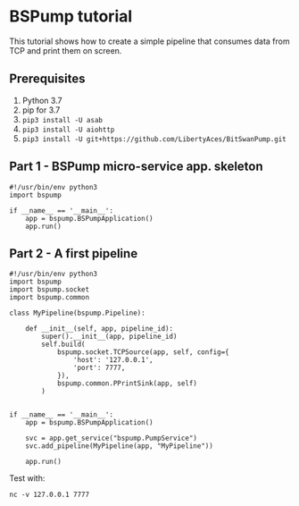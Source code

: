 # BSPump tutorial

This tutorial shows how to create a simple pipeline that consumes data from TCP and print them on screen.

## Prerequisites

1. Python 3.7
2. pip for 3.7
3. `pip3 install -U asab`
4. `pip3 install -U aiohttp`
5. `pip3 install -U git+https://github.com/LibertyAces/BitSwanPump.git`


## Part 1 - BSPump micro-service app. skeleton

```
#!/usr/bin/env python3
import bspump

if __name__ == '__main__':
	app = bspump.BSPumpApplication()
	app.run()
```

## Part 2 - A first pipeline

```
#!/usr/bin/env python3
import bspump
import bspump.socket
import bspump.common

class MyPipeline(bspump.Pipeline):

	def __init__(self, app, pipeline_id):
		super().__init__(app, pipeline_id)
		self.build(
			bspump.socket.TCPSource(app, self, config={
				'host': '127.0.0.1',
				'port': 7777,
			}),
			bspump.common.PPrintSink(app, self)
		)	


if __name__ == '__main__':
	app = bspump.BSPumpApplication()

	svc = app.get_service("bspump.PumpService")
	svc.add_pipeline(MyPipeline(app, "MyPipeline"))
	
	app.run()
```

Test with:

```
nc -v 127.0.0.1 7777
```

